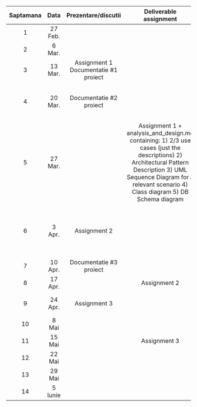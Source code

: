 | Saptamana |   Data  |          Prezentare/discutii         |                                                                                                 Deliverable assignment                                                                                                |                                                      Deliverable proiect                                                      |
|:---------:|:-------:|:------------------------------------:|:---------------------------------------------------------------------------------------------------------------------------------------------------------------------------------------------------------------------:|:-----------------------------------------------------------------------------------------------------------------------------:|
|     1     | 27 Feb. |                                      |                                                                                                                                                                                                                       |                                                                                                                               |
|     2     |  6 Mar. |                                      |                                                                                                                                                                                                                       |                                                                                                                               |
|     3     | 13 Mar. | Assignment 1 Documentatie #1 proiect |                                                                                                                                                                                                                       |                                                                                                                               |
|     4     | 20 Mar. |        Documentatie #2 proiect       |                                                                                                                                                                                                                       |                 Documentatie #1: Use case model (2 use cases), Supplementary specification, Glossary documents                |
|     5     | 27 Mar. |                                      | Assignment 1 + analysis_and_design.md containing: 1) 2/3 use cases (just the descriptions) 2) Architectural Pattern Description 3) UML Sequence Diagram for a relevant scenario 4) Class diagram 5) DB Schema diagram |                                                                                                                               |
|     6     |  3 Apr. |             Assignment 2             |                                                                                                                                                                                                                       | Documentatie #2: 1) Architectural Pattern Description 2) DB Schema diagram 3) Package diagram 4) Component&Deployment Diagram |
|     7     | 10 Apr. |        Documentatie #3 proiect       |                                                                                                                                                                                                                       |                                                                                                                               |
|     8     | 17 Apr. |                                      |                                                                                                      Assignment 2                                                                                                     |                                                                                                                               |
|     9     | 24 Apr. |             Assignment 3             |                                                                                                                                                                                                                       |                                           Documentatie #3: Design model, data model                                           |
|     10    |  8 Mai  |                                      |                                                                                                                                                                                                                       |                                                                                                                               |
|     11    |  15 Mai |                                      |                                                                                                      Assignment 3                                                                                                     |                                                                                                                               |
|     12    |  22 Mai |                                      |                                                                                                                                                                                                                       |                                                  Documentatie si implementare                                                 |
|     13    |  29 Mai |                                      |                                                                                                                                                                                                                       |                                                  Documentatie si implementare                                                 |
|     14    | 5 Iunie |                                      |                                                                                                                                                                                                                       |                                               Prezentari cu intarziere - proiect                                              |
